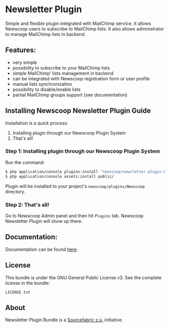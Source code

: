 Newsletter Plugin
=========================

Simple and flexible plugin integrated with MailChimp service. It allows Newscoop users to subscribe to MailChimp lists. It also allows administrator to manage MailChimp lists in backend.

Features:
----
  - very simple
  - possibility to subscribe to your MailChimp lists
  - simple MailChimp' lists management in backend
  - can be integrated with Newscoop registration form or user profile
  - manual lists synchronization
  - possibility to disable/enable lists
  - partial MailChimp groups support (see documentation)

Installing Newscoop Newsletter Plugin Guide
-------------
Installation is a quick process:


1. Installing plugin through our Newscoop Plugin System
2. That's all!

### Step 1: Installing plugin through our Newscoop Plugin System
Run the command:
``` bash
$ php application/console plugins:install "newscoop/newsletter-plugin-bundle"
$ php application/console assets:install public/
```
Plugin will be installed to your project's `newscoop/plugins/Newscoop` directory.


### Step 2: That's all!
Go to Newscoop Admin panel and then hit `Plugins` tab. Newscoop Newsletter Plugin will show up there.

Documentation:
----

Documentation can be found [here](https://github.com/newscoop/plugin-NewscoopNewsletter/blob/master/Resources/doc/index.md).

License
-------

This bundle is under the GNU General Public License v3. See the complete license in the bundle:

    LICENSE.txt

About
-------
Newsletter Plugin Bundle is a [Sourcefabric z.ú.](https://github.com/sourcefabric) initiative.
